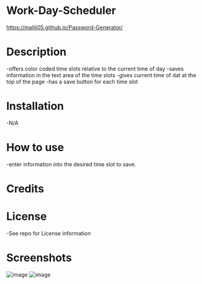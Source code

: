 # Work-Day-Scheduler

https://malili05.github.io/Password-Generator/

# Description
-offers color coded time slots relative to the current time of day
-saves information in the text area of the time slots
-gives current time of dat at the top of the page
-has a save button for each time slot

# Installation
  -N/A
# How to use
-enter information into the desired time slot to save. 

# Credits

# License
 -See repo for License information
# Screenshots
![image](https://github.com/Malili05/Password-Generator/assets/141981157/91668dfe-ccb6-4631-ba21-ffc577639436)
![image](https://github.com/Malili05/Password-Generator/assets/141981157/d6fa982d-63f5-4264-8dc7-c5feed170339)
